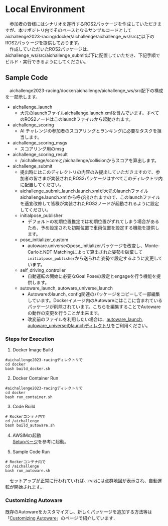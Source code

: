 # Local Environment
 &emsp;参加者の皆様にはシナリオを遂行するROS2パッケージを作成していただきますが、本リポジトリ内でそのベースとなるサンプルコードとしてaichallenge2023-racing/docker/aichallenge/aichallenge_ws/srcに以下のROS2パッケージを提供しております。  
 &emsp;作成していただいたROS2パッケージは、aichallenge_ws/src/aichallenge_submit以下に配置していただき、下記手順でビルド・実行できるようにしてください。
  
## Sample Code
 &emsp;aichallenge2023-racing/docker/aichallenge/aichallenge_ws/src配下の構成を一部示します。
* aichallenge_launch
  * 大元のlaunchファイルaichallenge.launch.xmlを含んでいます。すべてのROS2ノードはこのlaunchファイルから起動されます。
* aichallenge_scoring
  * AI チャレンジの参加者のスコアリングとランキングに必要なタスクを担当します。
* aichallenge_scoring_msgs
  * スコアリング用のmsg
* aichallenge_scoring_result
  * /aichallenge/scoreと/aichallenge/collisionからスコアを算出します。
* aichallenge_submit
  * 提出時にはこのディレクトリの内容のみ提出していただきますので、参加者の皆さまが実装されたROS2パッケージはすべてこのディレクトリ内に配置してください。
  * aichallenge_submit_launch.launch.xmlが大元のlaunchファイルaichallenge.launch.xmlから呼び出されますので、このlaunchファイルを適宜改修して皆様が実装されたROS2ノードが起動されるように設定してください。
  * initialpose_publisher
    * デフォルトの初期位置推定では初期位置がずれてしまう場合があるため、予め設定された初期位置で車両位置を設定する機能を提供します。
  * pose_initializer_custom
    * autoware.universeのpose_initializerパッケージを改変し、Monte-CarloとNDT Matchingによって算出された姿勢を破棄して`initialpose_publisher`から送られた姿勢で設定するように変更しています。
  * self_driving_controller
    * 自動運転の開始に必要なGoal Poseの設定とengageを行う機能を提供します。
  * autoware_launch, autoware_universe_launch
    * Autowareのlaunch, config関連のパッケージをコピーして一部編集しています。Dockerイメージ内のAutowareにはここに含まれているパッケージが削除されています。こちらを編集することでAutowareの動作の変更を行うことが出来ます。
    * 改変前のファイルを利用したい場合は、[autoware_launch](https://github.com/autowarefoundation/autoware_launch/tree/awsim-stable), [autoware_universeのlaunchディレクトリ](https://github.com/autowarefoundation/autoware.universe/tree/awsim-stable/launch)をご利用ください。

### Steps for Execution
1. Docker Image Build
```
#aichallenge2023-racingディレクトリで
cd docker
bash build_docker.sh
```

2. Docker Container Run
```
#aichallenge2023-racingディレクトリで
cd docker
bash run_container.sh
```

3. Code Build
```
# Rockerコンテナ内で
cd /aichallenge
bash build_autoware.sh
```
4. AWSIMの起動  
[Setupページ](../setup/index.html)を参考に起動。

5. Sample Code Run
```
# Rockerコンテナ内で
cd /aichallenge
bash run_autoware.sh
```
 &emsp;セットアップが正常に行われていれば、rvizには点群地図が表示され、自動運転が開始されます。
 
 ### Customizing Autoware

 既存のAutowareをカスタマイズし、新しくパッケージを追加する方法等は「[Customizing Autoware](../customize/index.html)」のページで紹介しています．